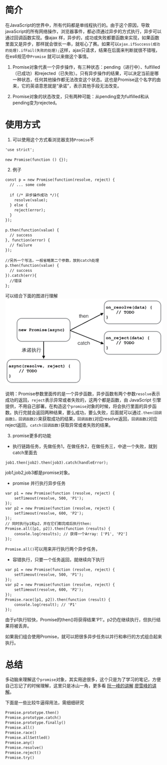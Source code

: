 # 简介
在JavaScript的世界中，所有代码都是单线程执行的。由于这个原因，导致javaScript的所有网络操作，浏览器事件，都必须通过异步的方式执行，异步可以通过回调函数实现。像ajax 样，异步的，成功或失败都要函数来实现，如果函数里面又是异步，那样就会很长一串，就呕心了赛。如果可以`ajax.ifSuccess(成功的处理).ifFail(失败的处理);`这样，ajax只请求，结果在后面来判断就很不错哦，在es6规范中`Promise` 就可以来做这个事情。

1. Promise对象代表一个异步操作，有三种状态：pending（进行中）、fulfilled（已成功）和rejected（已失败）。只有异步操作的结果，可以决定当前是哪一种状态，任何其他操作都无法改变这个状态。这也是Promise这个名字的由来，它的英语意思就是“承诺”，表示其他手段无法改变。

2. Promise对象的状态改变，只有两种可能：从pending变为fulfilled和从pending变为rejected。

# 使用方式
1. 可以使用这个方式看浏览器支持`Promise`不
```
'use strict';

new Promise(function () {});
```
2. 例子 
```
const p = new Promise(function(resolve, reject) {
  // ... some code

  if (/* 异步操作成功 */){
    resolve(value);
  } else {
    reject(error);
  }
});

p.then(function(value) {
  // success
}, function(error) {
  // failure
});

//另外一个写法，一般省略第二个参数，放到catch处理
p.then(function(value) {
  // success
}).catch(err){
  //错误
};

```
可以结合下面的图进行理解
![](img/promise.png)

说明：Promise参数里面传的是一个异步函数，异步函数有两个参数`resolve`表示成功的返回，`reject`表示异常或者失败的，这两个都是函数，由 JavaScript 引擎提供，不用自己部署。在构造这个`promise`对象的时候，将会执行里面的异步函数。执行完就会返回两种结果，要么成功，要么失败，后面就可以通过`.then(回调函数1，回调函数2)`来获取成功的结果，`回调函数1`对应resolve返回，`回调函数2`对应reject返回，`catch(回调函数)`获取异常或者失败的结果。

3. promise更多的功能

+ 执行链路任务，先做任务1，在做任务2，在做任务三，中途一个失败，就到catch里面去
```
job1.then(job2).then(job3).catch(handleError);
```
job1,job2,job3都是promise对象。


+ promise 并行执行异步任务
```
var p1 = new Promise(function (resolve, reject) {
    setTimeout(resolve, 500, 'P1');
});
var p2 = new Promise(function (resolve, reject) {
    setTimeout(resolve, 600, 'P2');
});
// 同时执行p1和p2，并在它们都完成后执行then:
Promise.all([p1, p2]).then(function (results) {
    console.log(results); // 获得一个Array: ['P1', 'P2']
});
```
`Promise.all()`可以用来并行执行两个异步任务，

+ 容错执行，只要一个任务返回，就继续向下执行
```
var p1 = new Promise(function (resolve, reject) {
    setTimeout(resolve, 500, 'P1');
});
var p2 = new Promise(function (resolve, reject) {
    setTimeout(resolve, 600, 'P2');
});
Promise.race([p1, p2]).then(function (result) {
    console.log(result); // 'P1'
});
```

由于p1执行较快，Promise的then()将获得结果'P1'。p2仍在继续执行，但执行结果将被丢弃。

如果我们组合使用Promise，就可以把很多异步任务以并行和串行的方式组合起来执行。

# 总结
多动脑来理解这个`promise`对象，其实用途很多，这个只是为了学习的笔记，方便自己忘记了的时候理解，这里只是冰山一角，更多看
[阮一峰的讲解](https://es6.ruanyifeng.com/#docs/promise)
[廖雪峰的讲解](https://www.liaoxuefeng.com/wiki/1022910821149312/1023024413276544)。

下面是一些比较牛逼得用法，需细细研究

```
Promise.prototype.then()
Promise.prototype.catch()
Promise.prototype.finally()
Promise.all()
Promise.race()
Promise.allSettled()
Promise.any()
Promise.resolve()
Promise.reject()
Promise.try()
```